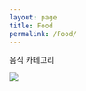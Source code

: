 ```yaml
---
layout: page
title: Food
permalink: /Food/
---
```


음식 카테고리

<img src = "http://dthumb.phinf.naver.net/?src=http://dbscthumb.phinf.naver.net/2756_000_1/20131107191723949_PH4IJTEQW.jpg/41_i1.jpg?type=w690_fst_n&wm=Y&twidth=500&theight=500&opts=17">